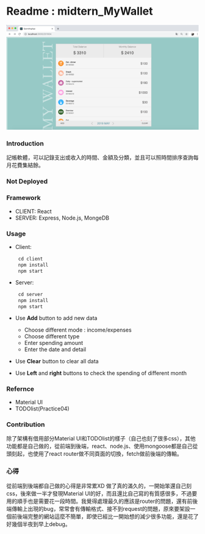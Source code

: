 #   Readme : midtern_MyWallet 

![image](https://github.com/CynthiaYLiu/midtern_MyWallet/blob/master/title_pic.png)

### Introduction
記帳軟體，可以記錄支出或收入的時間、金額及分類，並且可以照時間排序查詢每月花費集結餘。

### Not Deployed

### Framework
* CLIENT: React
* SERVER: Express, Node.js, MongeDB

### Usage
*  Client:

        cd client
        npm install
        npm start
        
*  Server:

        cd server
        npm install
        npm start
        
*  Use **Add** button to add new data
    *  Choose different mode : income/expenses 
    *  Choose different type 
    *  Enter spending amount
    *  Enter the date and detail

*  Use **Clear** button to clear all data

*  Use **Left** and **right** buttons to check the spending of different month


        
### Refernce
*  Material UI
*  TODOlist(Practice04)

### Contribution
除了架構有借用部分Material UI和TODOlist的樣子（自己也刻了很多css），其他功能都是自己做的，從前端到後端，react、node.js、使用mongoose都是自己從頭刻起，也使用了react router做不同頁面的切換，fetch做前後端的傳輸。

### 心得
從前端到後端都自己做的心得是非常累XD 做了真的滿久的，一開始笨還自己刻css，後來做一半才發現Material UI的好，而且還比自己寫的有質感很多，不過要用的順手也是需要花一段時間。我覺得處理最久的應該是router的問題，還有前後端傳輸上出現的bug，常常會有傳輸格式、接不到request的問題，原來要架設一個前後端完整的網站這麼不簡單，即使已經比一開始想的減少很多功能，還是花了好幾個半夜到早上debug。

